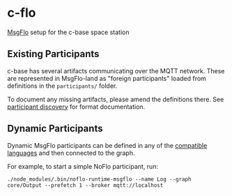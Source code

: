 # c-flo

[MsgFlo](https://github.com/msgflo/msgflo#readme) setup for the c-base space station

## Existing Participants

c-base has several artifacts communicating over the MQTT network. These are represented in MsgFlo-land as "foreign participants" loaded from definitions in the `participants/` folder.

To document any missing artifacts, please amend the definitions there. See [participant discovery](https://github.com/msgflo/msgflo#participant-discovery) for format documentation.

## Dynamic Participants

Dynamic MsgFlo participants can be defined in any of the [compatible languages](https://github.com/msgflo) and then connected to the graph.

For example, to start a simple NoFlo participant, run:

```
./node_modules/.bin/noflo-runtime-msgflo --name Log --graph core/Output --prefetch 1 --broker mqtt://localhost
```
